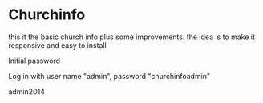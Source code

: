 Churchinfo
==========

this it the basic church info plus some improvements. the idea is to make it responsive and easy to install

Initial password

Log in with user name "admin", password "churchinfoadmin"

admin2014
